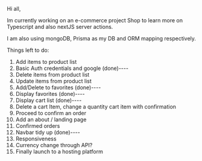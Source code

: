Hi all, 

Im currently working on an e-commerce project Shop to learn more on Typescript and also nextJS server actions.

I am also using mongoDB, Prisma as my DB and ORM mapping respectively.

Things left to do: 
1) Add items to product list
2) Basic Auth credentials and google (done)----
3) Delete items from product list
4) Update items from product list
5) Add/Delete to favorites (done)----
6) Display favorites (done)----
7) Display cart list (done)----
8) Delete a cart Item, change a quantity cart item with confirmation
9) Proceed to confirm an order
10) Add an about / landing page
11) Confirmed orders
12) Navbar tidy up (done)----
13) Responsiveness
14) Currency change through API?
15) Finally launch to a hosting platform
